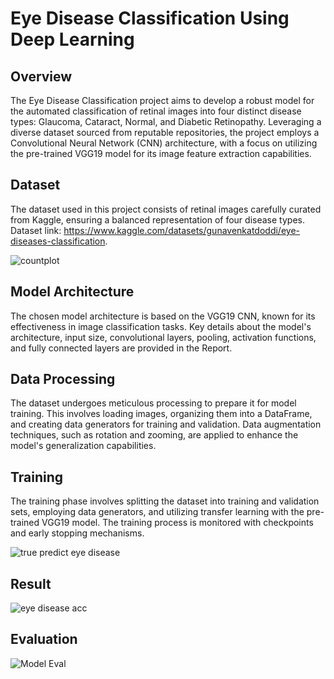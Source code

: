 

# Eye Disease Classification Using Deep Learning

## Overview

The Eye Disease Classification project aims to develop a robust model for the automated classification of retinal images into four distinct disease types: Glaucoma, Cataract, Normal, and Diabetic Retinopathy. Leveraging a diverse dataset sourced from reputable repositories, the project employs a Convolutional Neural Network (CNN) architecture, with a focus on utilizing the pre-trained VGG19 model for its image feature extraction capabilities.

## Dataset


The dataset used in this project consists of retinal images carefully curated from Kaggle, ensuring a balanced representation of four disease types. 
Dataset link: https://www.kaggle.com/datasets/gunavenkatdoddi/eye-diseases-classification.

![countplot](https://github.com/somaiaahmed/ThereForYou/assets/52898207/0e801464-8732-4d2f-8bd8-aaf325e065da)

## Model Architecture

The chosen model architecture is based on the VGG19 CNN, known for its effectiveness in image classification tasks. Key details about the model's architecture, input size, convolutional layers, pooling, activation functions, and fully connected layers are provided in the Report.


## Data Processing

The dataset undergoes meticulous processing to prepare it for model training. This involves loading images, organizing them into a DataFrame, and creating data generators for training and validation. Data augmentation techniques, such as rotation and zooming, are applied to enhance the model's generalization capabilities. 

## Training

The training phase involves splitting the dataset into training and validation sets, employing data generators, and utilizing transfer learning with the pre-trained VGG19 model. The training process is monitored with checkpoints and early stopping mechanisms. 

![true  predict eye disease](https://github.com/somaiaahmed/ThereForYou/assets/52898207/ff85994c-a90d-4a83-a20d-50875f439220)


## Result 
![eye disease acc](https://github.com/somaiaahmed/Eye-diseases-classification/assets/52898207/c1759152-ee04-417d-b61c-3b2369a85eeb) 


## Evaluation
![Model Eval](https://github.com/somaiaahmed/Eye-diseases-classification/assets/52898207/cd10f3aa-88aa-43f4-bdef-d2f4ec1e883b)




